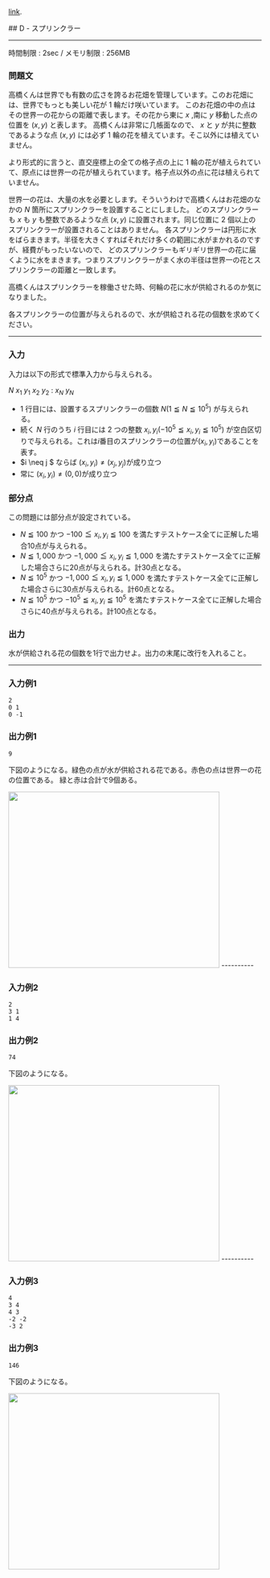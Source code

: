 [link](http://arc022.contest.atcoder.jp/tasks/arc022_4).


<script type="text/x-mathjax-config">
  MathJax.Hub.Config({ tex2jax: { inlineMath: [ ['$','$'] ] } });
</script>
<script type="text/javascript"
src="https://cdn.mathjax.org/mathjax/latest/MathJax.js?config=TeX-MML-AM_CHTML">
</script>## D - スプリンクラー

----------

時間制限 : 2sec / メモリ制限 : 256MB

### 問題文

高橋くんは世界でも有数の広さを誇るお花畑を管理しています。このお花畑には、世界でもっとも美しい花が $1$ 輪だけ咲いています。
このお花畑の中の点はその世界一の花からの距離で表します。その花から東に $x$ ,南に $y$ 移動した点の位置を $(x, y)$ と表します。
高橋くんは非常に几帳面なので、 $x$ と $y$ が共に整数であるような点 $(x, y)$ には必ず $1$ 輪の花を植えています。そこ以外には植えていません。

より形式的に言うと、直交座標上の全ての格子点の上に $1$ 輪の花が植えられていて、原点には世界一の花が植えられています。格子点以外の点に花は植えられていません。

世界一の花は、大量の水を必要とします。そういうわけで高橋くんはお花畑のなかの $N$ 箇所にスプリンクラーを設置することにしました。
どのスプリンクラーも $x$ も $y$ も整数であるような点 $(x, y)$ に設置されます。同じ位置に $2$ 個以上のスプリンクラーが設置されることはありません。
各スプリンクラーは円形に水をばらまきます。半径を大きくすればそれだけ多くの範囲に水がまかれるのですが、経費がもったいないので、
どのスプリンクラーもギリギリ世界一の花に届くように水をまきます。つまりスプリンクラーがまく水の半径は世界一の花とスプリンクラーの距離と一致します。

高橋くんはスプリンクラーを稼働させた時、何輪の花に水が供給されるのか気になりました。

各スプリンクラーの位置が与えられるので、水が供給される花の個数を求めてください。

----------

### 入力

入力は以下の形式で標準入力から与えられる。

>
$N$
$x_1$ $y_1$
$x_2$ $y_2$
:
$x_N$ $y_N$


* $1$ 行目には、設置するスプリンクラーの個数 $N(1≦N≦10^5)$ が与えられる。
* 続く $N$ 行のうち $i$ 行目には $2$ つの整数 $x_i, y_i(-10^5≦ x_i, y_i ≦ 10^5)$ が空白区切りで与えられる。これは$i$番目のスプリンクラーの位置が$(x_i, y_i)$であることを表す。
* $i \neq j $ ならば $(x_i,y_i) \neq (x_j,y_j)$が成り立つ
* 常に $(x_i,y_i) \neq (0, 0)$が成り立つ

### 部分点

この問題には部分点が設定されている。

* $N≦100$ かつ $-100 ≦ x_i, y_i ≦100$ を満たすテストケース全てに正解した場合$10$点が与えられる。
* $N≦1,000$ かつ $-1,000 ≦ x_i, y_i ≦1,000$ を満たすテストケース全てに正解した場合さらに$20$点が与えられる。計$30$点となる。
* $N≦10^5$ かつ $-1,000 ≦ x_i, y_i ≦1,000$ を満たすテストケース全てに正解した場合さらに$30$点が与えられる。計$60$点となる。
* $N≦10^5$ かつ $-10^5 ≦ x_i, y_i ≦10^5$ を満たすテストケース全てに正解した場合さらに$40$点が与えられる。計$100$点となる。

### 出力

水が供給される花の個数を$1$行で出力せよ。出力の末尾に改行を入れること。

----------

### 入力例1

```
2
0 1
0 -1
```

### 出力例1

```
9
```

下図のようになる。緑色の点が水が供給される花である。赤色の点は世界一の花の位置である。
緑と赤は合計で$9$個ある。

<img height="350px" src="http://abc001.contest.atcoder.jp//img/arc/022/4-1.png" width="420px">
</img>----------

### 入力例2

```
2
3 1
1 4
```

### 出力例2

```
74
```

下図のようになる。

<img height="350px" src="http://abc001.contest.atcoder.jp//img/arc/022/4-2.png" width="420px">
</img>----------

### 入力例3

```
4
3 4
4 3
-2 -2
-3 2
```

### 出力例3

```
146
```

下図のようになる。

<img height="350px" src="http://abc001.contest.atcoder.jp//img/arc/022/4-3.png" width="420px">
</img>